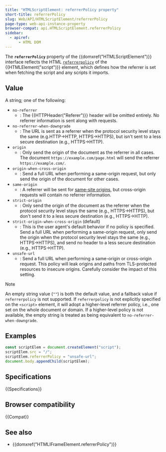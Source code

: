 ```yaml
---
title: "HTMLScriptElement: referrerPolicy property"
short-title: referrerPolicy
slug: Web/API/HTMLScriptElement/referrerPolicy
page-type: web-api-instance-property
browser-compat: api.HTMLScriptElement.referrerPolicy
sidebar:
  - apiref:
      - HTML DOM
---
```


The **`referrerPolicy`** property of the
{{domxref("HTMLScriptElement")}} interface reflects the HTML
[`referrerpolicy`](/en-US/docs/Web/HTML/Reference/Elements/script#referrerpolicy) of the {{HTMLElement("script")}} element, which defines how the referrer is set when fetching the script and any scripts it imports.

## Value

A string; one of the following:

- `no-referrer`
  - : The {{HTTPHeader("Referer")}} header will be omitted entirely. No referrer
    information is sent along with requests.
- `no-referrer-when-downgrade`
  - : The URL is sent
    as a referrer when the protocol security level stays the same (e.g.HTTP→HTTP,
    HTTPS→HTTPS), but isn't sent to a less secure destination (e.g., HTTPS→HTTP).
- `origin`
  - : Only send the origin of the document as the referrer in all cases.
    The document `https://example.com/page.html` will send the referrer
    `https://example.com/`.
- `origin-when-cross-origin`
  - : Send a full URL when performing a same-origin request, but only send the origin of
    the document for other cases.
- `same-origin`
  - : A referrer will be sent for [same-site origins](/en-US/docs/Web/Security/Same-origin_policy), but
    cross-origin requests will contain no referrer information.
- `strict-origin`
  - : Only send the origin of the document as the referrer when the protocol security
    level stays the same (e.g., HTTPS→HTTPS), but don't send it to a less secure
    destination (e.g., HTTPS→HTTP).
- `strict-origin-when-cross-origin` (default)
  - : This is the user agent's default behavior if no policy is specified. Send a full URL when performing a same-origin request, only send the origin when the
    protocol security level stays the same (e.g., HTTPS→HTTPS), and send no header to a
    less secure destination (e.g., HTTPS→HTTP).
- `unsafe-url`
  - : Send a full URL when performing a same-origin or cross-origin request. This policy
    will leak origins and paths from TLS-protected resources to insecure origins.
    Carefully consider the impact of this setting.

> [!NOTE]
> An empty string value (`""`) is both the default
> value, and a fallback value if `referrerpolicy` is not supported. If
> `referrerpolicy` is not explicitly specified on the
> `<script>` element, it will adopt a higher-level referrer policy,
> i.e., one set on the whole document or domain. If a higher-level policy is not
> available, the empty string is treated as being equivalent to
> `no-referrer-when-downgrade`.

## Examples

```js
const scriptElem = document.createElement("script");
scriptElem.src = "/";
scriptElem.referrerPolicy = "unsafe-url";
document.body.appendChild(scriptElem);
```

## Specifications

{{Specifications}}

## Browser compatibility

{{Compat}}

## See also

- {{domxref("HTMLIFrameElement.referrerPolicy")}}
